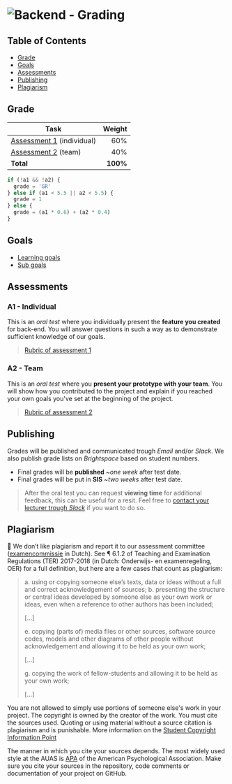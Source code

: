 # ![Backend - Grading][banner]

## Table of Contents

*   [Grade](#grade)
*   [Goals](#goals)
*   [Assessments](#assesments)
*   [Publishing](#publishing)
*   [Plagiarism](#plagiarism)

## Grade

| Task                                |   Weight |
| ----------------------------------  | -------: |
| [Assessment 1][a1] (individual)        |      60% |
| [Assessment 2][a2] (team)            |      40% |
| **Total**                           | **100%** |


```js
if (!a1 && !a2) {
  grade = 'GR'
} else if (a1 < 5.5 || a2 < 5.5) {
  grade = 1
} else {
  grade = (a1 * 0.6) + (a2 * 0.4)
}
```

## Goals
* [Learning goals][goals]
* [Sub goals][goals]

## Assessments

### A1 - Individual
This is an *oral test* where you individually present the **feature you created** for back-end. You will answer questions in such a way as to demonstrate sufficient knowledge of our goals.

> [Rubric of assessment 1][a1]

### A2 - Team
This is an *oral test* where you **present your prototype with your team**. You will show how you contributed to the project and explain if you reached your own goals you've set at the beginning of the project.

> [Rubric of assessment 2][a2]


## Publishing
Grades will be published and communicated trough _Email_ and/or _Slack_. We also publish grade lists on _Brightspace_ based on student numbers.

* Final grades will be **published** ~_one week_ after test date.
* Final grades will be put in **SIS** ~_two weeks_ after test date.

> After the oral test you can request **viewing time** for additional feedback, this can be useful for a resit. Feel free to [contact your lecturer trough _Slack_](/readme#synopsis) if you want to do so.

## Plagiarism

💁  We don’t like plagiarism and report it to our assessment committee
([examencommissie](https://moodle.cmd.hva.nl/mod/page/view.php?id=1738) in Dutch). See ¶ 6.1.2 of Teaching and Examination
Regulations (TER) 2017-2018 (in Dutch: Onderwijs- en examenregeling, OER) for
a full definition, but here are a few cases that count as plagiarism:

> a. using or copying someone else’s texts, data or ideas without a full and
> correct acknowledgement of sources;
> b. presenting the structure or central ideas developed by someone else as
> your own work or ideas, even when a reference to other authors has been
> included;
>
> \[…]
>
> e. copying (parts of) media files or other sources, software source codes,
> models and other diagrams of other people without acknowledgement and
> allowing it to be held as your own work;
>
> \[…]
>
> g. copying the work of fellow-students and allowing it to be held as your
> own work;
>
> \[…]

You are not allowed to simply use portions of someone else's work in your project. The copyright is owned by the creator of the work. You must cite the sources used. Quoting or using material without a source citation is plagiarism and is punishable. More information on the [Student Copyright Information Point](https://www.amsterdamuas.com/library/services/copyright/students.html)

The manner in which you cite your sources depends. The most widely used style at the AUAS is [APA](https://www.amsterdamuas.com/library/services/acknowledging-sources/apa-style/apa-style.html) of the American Psychological Association. Make sure you cite your sources in the repository, code comments or documentation of your project on GitHub.

[a1]: assesments/a1.md
[a2]: assesments/a2.md
[banner]: https://cmda-bt.github.io/be-course-18-19/assets/banner-grading.svg
[grading]: grading.md
[goals]: https://github.com/cmda-bt/be-course-18-19#goals
